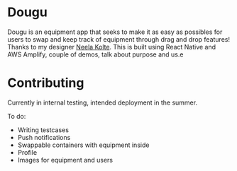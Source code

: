# Dougu

Dougu is an equipment app that seeks to make it as easy as possibles for users to swap and keep track of equipment through drag and drop features! Thanks to my designer [Neela Kolte](https://www.behance.net/neelakolte). This is built using React Native and AWS Amplify, couple of demos, talk about purpose and us.e

# Contributing
Currently in internal testing, intended deployment in the summer.

To do:
- Writing testcases
- Push notifications
- Swappable containers with equipment inside
- Profile
- Images for equipment and users
